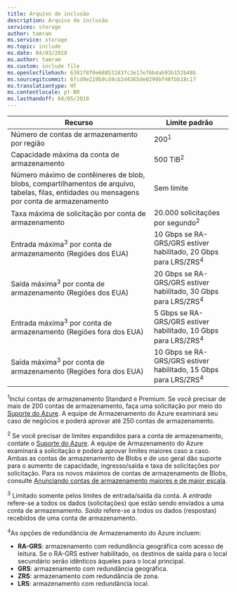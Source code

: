 ```yaml
---
title: Arquivo de inclusão
description: Arquivo de inclusão
services: storage
author: tamram
ms.service: storage
ms.topic: include
ms.date: 04/03/2018
ms.author: tamram
ms.custom: include file
ms.openlocfilehash: 6381f8f0e68853183fc3e17e76b4ab93b152b48b
ms.sourcegitcommit: 6fcd9e220b9cd4cb2d4365de0299bf48fbb18c17
ms.translationtype: HT
ms.contentlocale: pt-BR
ms.lasthandoff: 04/05/2018
---
```

| Recurso | Limite padrão |
| --- | --- |
| Número de contas de armazenamento por região | 200<sup>1</sup> |
| Capacidade máxima da conta de armazenamento | 500 TiB<sup>2</sup> |
| Número máximo de contêineres de blob, blobs, compartilhamentos de arquivo, tabelas, filas, entidades ou mensagens por conta de armazenamento | Sem limite |
| Taxa máxima de solicitação por conta de armazenamento | 20.000 solicitações por segundo<sup>2</sup> |
| Entrada máxima<sup>3</sup> por conta de armazenamento (Regiões dos EUA) | 10 Gbps se RA-GRS/GRS estiver habilitado, 20 Gbps para LRS/ZRS<sup>4</sup> |
| Saída máxima<sup>3</sup> por conta de armazenamento (Regiões dos EUA) | 20 Gbps se RA-GRS/GRS estiver habilitado, 30 Gbps para LRS/ZRS<sup>4</sup> |
| Entrada máxima<sup>3</sup> por conta de armazenamento (Regiões fora dos EUA) | 5 Gbps se RA-GRS/GRS estiver habilitado, 10 Gbps para LRS/ZRS<sup>4</sup> |
| Saída máxima<sup>3</sup> por conta de armazenamento (Regiões fora dos EUA) | 10 Gbps se RA-GRS/GRS estiver habilitado, 15 Gbps para LRS/ZRS<sup>4</sup> |

<sup>1</sup>Inclui contas de armazenamento Standard e Premium. Se você precisar de mais de 200 contas de armazenamento, faça uma solicitação por meio do [Suporte do Azure](https://azure.microsoft.com/support/faq/). A equipe de Armazenamento do Azure examinará seu caso de negócios e poderá aprovar até 250 contas de armazenamento. 

<sup>2</sup> Se você precisar de limites expandidos para a conta de armazenamento, contate o [Suporte do Azure](https://azure.microsoft.com/support/faq/). A equipe de Armazenamento do Azure examinará a solicitação e poderá aprovar limites maiores caso a caso. Ambas as contas de armazenamento de Blobs e de uso geral dão suporte para o aumento de capacidade, ingresso/saída e taxa de solicitações por solicitação. Para os novos máximos de contas de armazenamento de Blobs, consulte [Anunciando contas de armazenamento maiores e de maior escala](https://azure.microsoft.com/blog/announcing-larger-higher-scale-storage-accounts/).

<sup>3</sup> Limitado somente pelos limites de entrada/saída da conta. A *entrada* refere-se a todos os dados (solicitações) que estão sendo enviados a uma conta de armazenamento. *Saída* refere-se a todos os dados (respostas) recebidos de uma conta de armazenamento.  

<sup>4</sup>As opções de redundância de Armazenamento do Azure incluem:
* **RA-GRS**: armazenamento com redundância geográfica com acesso de leitura. Se o RA-GRS estiver habilitado, os destinos de saída para o local secundário serão idênticos àqueles para o local principal.
* **GRS**: armazenamento com redundância geográfica. 
* **ZRS**: armazenamento com redundância de zona.
* **LRS**: armazenamento com redundância local. 
